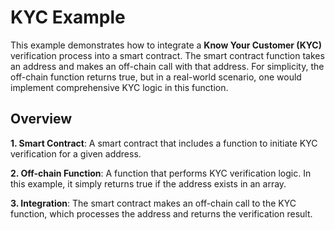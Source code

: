# KYC Example

This example demonstrates how to integrate a **Know Your Customer (KYC)** verification process into a smart contract. The smart contract function takes an address and makes an off-chain call with that address. For simplicity, the off-chain function returns true, but in a real-world scenario, one would implement comprehensive KYC logic in this function.

## Overview
**1. Smart Contract**: A smart contract that includes a function to initiate KYC verification for a given address.

**2. Off-chain Function**: A function that performs KYC verification logic. In this example, it simply returns true if the address exists in an array.

**3. Integration**: The smart contract makes an off-chain call to the KYC function, which processes the address and returns the verification result.